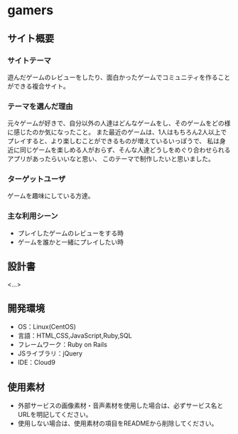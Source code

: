 # gamers

## サイト概要
### サイトテーマ
遊んだゲームのレビューをしたり、面白かったゲームでコミュニティを作ることができる複合サイト。

### テーマを選んだ理由
元々ゲームが好きで、自分以外の人達はどんなゲームをし、そのゲームをどの様に感じたのか気になったこと。
また最近のゲームは、1人はもちろん2人以上でプレイすると、より楽しむことができるものが増えているいっぽうで、
私は身近に同じゲームを楽しめる人がおらず、そんな人達どうしをめぐり合わせられるアプリがあったらいいなと思い、
このテーマで制作したいと思いました。

### ターゲットユーザ
ゲームを趣味にしている方達。

### 主な利用シーン
- プレイしたゲームのレビューをする時
- ゲームを誰かと一緒にプレイしたい時

## 設計書
<...>

## 開発環境
- OS：Linux(CentOS)
- 言語：HTML,CSS,JavaScript,Ruby,SQL
- フレームワーク：Ruby on Rails
- JSライブラリ：jQuery
- IDE：Cloud9

## 使用素材
- 外部サービスの画像素材・音声素材を使用した場合は、必ずサービス名とURLを明記してください。
- 使用しない場合は、使用素材の項目をREADMEから削除してください。